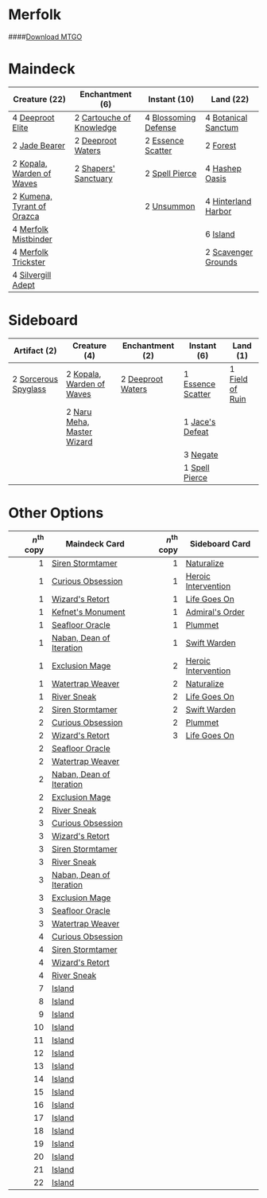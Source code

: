 # Merfolk

####[Download MTGO](../collection/Merfolk.txt)
# Maindeck

|                                            Creature (22)                                            |                                          Enchantment (6)                                          |                                         Instant (10)                                          |                                          Land (22)                                           |
|-----------------------------------------------------------------------------------------------------|---------------------------------------------------------------------------------------------------|-----------------------------------------------------------------------------------------------|----------------------------------------------------------------------------------------------|
|4 [Deeproot Elite](http://gatherer.wizards.com/Pages/Card/Details.aspx?multiverseid=439784)          |2 [Cartouche of Knowledge](http://gatherer.wizards.com/Pages/Card/Details.aspx?multiverseid=426747)|4 [Blossoming Defense](http://gatherer.wizards.com/Pages/Card/Details.aspx?multiverseid=417719)|4 [Botanical Sanctum](http://gatherer.wizards.com/Pages/Card/Details.aspx?multiverseid=417817)|
|2 [Jade Bearer](http://gatherer.wizards.com/Pages/Card/Details.aspx?multiverseid=439791)             |2 [Deeproot Waters](http://gatherer.wizards.com/Pages/Card/Details.aspx?multiverseid=435203)       |2 [Essence Scatter](http://gatherer.wizards.com/Pages/Card/Details.aspx?multiverseid=438446)   |2 [Forest](http://gatherer.wizards.com/Pages/Card/Details.aspx?multiverseid=439605)           |
|2 [Kopala, Warden of Waves](http://gatherer.wizards.com/Pages/Card/Details.aspx?multiverseid=435213) |2 [Shapers' Sanctuary](http://gatherer.wizards.com/Pages/Card/Details.aspx?multiverseid=435362)    |2 [Spell Pierce](http://gatherer.wizards.com/Pages/Card/Details.aspx?multiverseid=425876)      |4 [Hashep Oasis](http://gatherer.wizards.com/Pages/Card/Details.aspx?multiverseid=430866)     |
|2 [Kumena, Tyrant of Orazca](http://gatherer.wizards.com/Pages/Card/Details.aspx?multiverseid=439821)|                                                                                                   |2 [Unsummon](http://gatherer.wizards.com/Pages/Card/Details.aspx?multiverseid=4255)            |4 [Hinterland Harbor](http://gatherer.wizards.com/Pages/Card/Details.aspx?multiverseid=241988)|
|4 [Merfolk Mistbinder](http://gatherer.wizards.com/Pages/Card/Details.aspx?multiverseid=439823)      |                                                                                                   |                                                                                               |6 [Island](http://gatherer.wizards.com/Pages/Card/Details.aspx?multiverseid=439602)           |
|4 [Merfolk Trickster](http://gatherer.wizards.com/Pages/Card/Details.aspx?multiverseid=442944)       |                                                                                                   |                                                                                               |2 [Scavenger Grounds](http://gatherer.wizards.com/Pages/Card/Details.aspx?multiverseid=430871)|
|4 [Silvergill Adept](http://gatherer.wizards.com/Pages/Card/Details.aspx?multiverseid=439710)        |                                                                                                   |                                                                                               |                                                                                              |


# Sideboard

|                                         Artifact (2)                                          |                                            Creature (4)                                             |                                      Enchantment (2)                                       |                                        Instant (6)                                         |                                         Land (1)                                         |
|-----------------------------------------------------------------------------------------------|-----------------------------------------------------------------------------------------------------|--------------------------------------------------------------------------------------------|--------------------------------------------------------------------------------------------|------------------------------------------------------------------------------------------|
|2 [Sorcerous Spyglass](http://gatherer.wizards.com/Pages/Card/Details.aspx?multiverseid=435407)|2 [Kopala, Warden of Waves](http://gatherer.wizards.com/Pages/Card/Details.aspx?multiverseid=435213) |2 [Deeproot Waters](http://gatherer.wizards.com/Pages/Card/Details.aspx?multiverseid=435203)|1 [Essence Scatter](http://gatherer.wizards.com/Pages/Card/Details.aspx?multiverseid=438446)|1 [Field of Ruin](http://gatherer.wizards.com/Pages/Card/Details.aspx?multiverseid=435415)|
|                                                                                               |2 [Naru Meha, Master Wizard](http://gatherer.wizards.com/Pages/Card/Details.aspx?multiverseid=442947)|                                                                                            |1 [Jace's Defeat](http://gatherer.wizards.com/Pages/Card/Details.aspx?multiverseid=430727)  |                                                                                          |
|                                                                                               |                                                                                                     |                                                                                            |3 [Negate](http://gatherer.wizards.com/Pages/Card/Details.aspx?multiverseid=None)           |                                                                                          |
|                                                                                               |                                                                                                     |                                                                                            |1 [Spell Pierce](http://gatherer.wizards.com/Pages/Card/Details.aspx?multiverseid=425876)   |                                                                                          |


# Other Options

|*n*<sup>th</sup> copy|                                           Maindeck Card                                           |*n*<sup>th</sup> copy|                                        Sideboard Card                                        |
|--------------------:|---------------------------------------------------------------------------------------------------|--------------------:|----------------------------------------------------------------------------------------------|
|                    1|[Siren Stormtamer](http://gatherer.wizards.com/Pages/Card/Details.aspx?multiverseid=435232)        |                    1|[Naturalize](http://gatherer.wizards.com/Pages/Card/Details.aspx?multiverseid=442755)         |
|                    1|[Curious Obsession](http://gatherer.wizards.com/Pages/Card/Details.aspx?multiverseid=439692)       |                    1|[Heroic Intervention](http://gatherer.wizards.com/Pages/Card/Details.aspx?multiverseid=423776)|
|                    1|[Wizard's Retort](http://gatherer.wizards.com/Pages/Card/Details.aspx?multiverseid=442963)         |                    1|[Life Goes On](http://gatherer.wizards.com/Pages/Card/Details.aspx?multiverseid=430810)       |
|                    1|[Kefnet's Monument](http://gatherer.wizards.com/Pages/Card/Details.aspx?multiverseid=426933)       |                    1|[Admiral's Order](http://gatherer.wizards.com/Pages/Card/Details.aspx?multiverseid=439688)    |
|                    1|[Seafloor Oracle](http://gatherer.wizards.com/Pages/Card/Details.aspx?multiverseid=439708)         |                    1|[Plummet](http://gatherer.wizards.com/Pages/Card/Details.aspx?multiverseid=397786)            |
|                    1|[Naban, Dean of Iteration](http://gatherer.wizards.com/Pages/Card/Details.aspx?multiverseid=442946)|                    1|[Swift Warden](http://gatherer.wizards.com/Pages/Card/Details.aspx?multiverseid=439803)       |
|                    1|[Exclusion Mage](http://gatherer.wizards.com/Pages/Card/Details.aspx?multiverseid=447191)          |                    2|[Heroic Intervention](http://gatherer.wizards.com/Pages/Card/Details.aspx?multiverseid=423776)|
|                    1|[Watertrap Weaver](http://gatherer.wizards.com/Pages/Card/Details.aspx?multiverseid=435240)        |                    2|[Naturalize](http://gatherer.wizards.com/Pages/Card/Details.aspx?multiverseid=442755)         |
|                    1|[River Sneak](http://gatherer.wizards.com/Pages/Card/Details.aspx?multiverseid=435222)             |                    2|[Life Goes On](http://gatherer.wizards.com/Pages/Card/Details.aspx?multiverseid=430810)       |
|                    2|[Siren Stormtamer](http://gatherer.wizards.com/Pages/Card/Details.aspx?multiverseid=435232)        |                    2|[Swift Warden](http://gatherer.wizards.com/Pages/Card/Details.aspx?multiverseid=439803)       |
|                    2|[Curious Obsession](http://gatherer.wizards.com/Pages/Card/Details.aspx?multiverseid=439692)       |                    2|[Plummet](http://gatherer.wizards.com/Pages/Card/Details.aspx?multiverseid=397786)            |
|                    2|[Wizard's Retort](http://gatherer.wizards.com/Pages/Card/Details.aspx?multiverseid=442963)         |                    3|[Life Goes On](http://gatherer.wizards.com/Pages/Card/Details.aspx?multiverseid=430810)       |
|                    2|[Seafloor Oracle](http://gatherer.wizards.com/Pages/Card/Details.aspx?multiverseid=439708)         |                     |                                                                                              |
|                    2|[Watertrap Weaver](http://gatherer.wizards.com/Pages/Card/Details.aspx?multiverseid=435240)        |                     |                                                                                              |
|                    2|[Naban, Dean of Iteration](http://gatherer.wizards.com/Pages/Card/Details.aspx?multiverseid=442946)|                     |                                                                                              |
|                    2|[Exclusion Mage](http://gatherer.wizards.com/Pages/Card/Details.aspx?multiverseid=447191)          |                     |                                                                                              |
|                    2|[River Sneak](http://gatherer.wizards.com/Pages/Card/Details.aspx?multiverseid=435222)             |                     |                                                                                              |
|                    3|[Curious Obsession](http://gatherer.wizards.com/Pages/Card/Details.aspx?multiverseid=439692)       |                     |                                                                                              |
|                    3|[Wizard's Retort](http://gatherer.wizards.com/Pages/Card/Details.aspx?multiverseid=442963)         |                     |                                                                                              |
|                    3|[Siren Stormtamer](http://gatherer.wizards.com/Pages/Card/Details.aspx?multiverseid=435232)        |                     |                                                                                              |
|                    3|[River Sneak](http://gatherer.wizards.com/Pages/Card/Details.aspx?multiverseid=435222)             |                     |                                                                                              |
|                    3|[Naban, Dean of Iteration](http://gatherer.wizards.com/Pages/Card/Details.aspx?multiverseid=442946)|                     |                                                                                              |
|                    3|[Exclusion Mage](http://gatherer.wizards.com/Pages/Card/Details.aspx?multiverseid=447191)          |                     |                                                                                              |
|                    3|[Seafloor Oracle](http://gatherer.wizards.com/Pages/Card/Details.aspx?multiverseid=439708)         |                     |                                                                                              |
|                    3|[Watertrap Weaver](http://gatherer.wizards.com/Pages/Card/Details.aspx?multiverseid=435240)        |                     |                                                                                              |
|                    4|[Curious Obsession](http://gatherer.wizards.com/Pages/Card/Details.aspx?multiverseid=439692)       |                     |                                                                                              |
|                    4|[Siren Stormtamer](http://gatherer.wizards.com/Pages/Card/Details.aspx?multiverseid=435232)        |                     |                                                                                              |
|                    4|[Wizard's Retort](http://gatherer.wizards.com/Pages/Card/Details.aspx?multiverseid=442963)         |                     |                                                                                              |
|                    4|[River Sneak](http://gatherer.wizards.com/Pages/Card/Details.aspx?multiverseid=435222)             |                     |                                                                                              |
|                    7|[Island](http://gatherer.wizards.com/Pages/Card/Details.aspx?multiverseid=439602)                  |                     |                                                                                              |
|                    8|[Island](http://gatherer.wizards.com/Pages/Card/Details.aspx?multiverseid=439602)                  |                     |                                                                                              |
|                    9|[Island](http://gatherer.wizards.com/Pages/Card/Details.aspx?multiverseid=439602)                  |                     |                                                                                              |
|                   10|[Island](http://gatherer.wizards.com/Pages/Card/Details.aspx?multiverseid=439602)                  |                     |                                                                                              |
|                   11|[Island](http://gatherer.wizards.com/Pages/Card/Details.aspx?multiverseid=439602)                  |                     |                                                                                              |
|                   12|[Island](http://gatherer.wizards.com/Pages/Card/Details.aspx?multiverseid=439602)                  |                     |                                                                                              |
|                   13|[Island](http://gatherer.wizards.com/Pages/Card/Details.aspx?multiverseid=439602)                  |                     |                                                                                              |
|                   14|[Island](http://gatherer.wizards.com/Pages/Card/Details.aspx?multiverseid=439602)                  |                     |                                                                                              |
|                   15|[Island](http://gatherer.wizards.com/Pages/Card/Details.aspx?multiverseid=439602)                  |                     |                                                                                              |
|                   16|[Island](http://gatherer.wizards.com/Pages/Card/Details.aspx?multiverseid=439602)                  |                     |                                                                                              |
|                   17|[Island](http://gatherer.wizards.com/Pages/Card/Details.aspx?multiverseid=439602)                  |                     |                                                                                              |
|                   18|[Island](http://gatherer.wizards.com/Pages/Card/Details.aspx?multiverseid=439602)                  |                     |                                                                                              |
|                   19|[Island](http://gatherer.wizards.com/Pages/Card/Details.aspx?multiverseid=439602)                  |                     |                                                                                              |
|                   20|[Island](http://gatherer.wizards.com/Pages/Card/Details.aspx?multiverseid=439602)                  |                     |                                                                                              |
|                   21|[Island](http://gatherer.wizards.com/Pages/Card/Details.aspx?multiverseid=439602)                  |                     |                                                                                              |
|                   22|[Island](http://gatherer.wizards.com/Pages/Card/Details.aspx?multiverseid=439602)                  |                     |                                                                                              |

